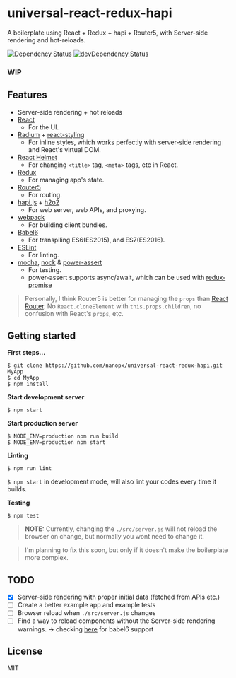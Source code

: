 # universal-react-redux-hapi
A boilerplate using React + Redux + hapi + Router5, with Server-side rendering and hot-reloads.

[![Dependency Status](https://david-dm.org/nanopx/universal-react-redux-hapi.svg?style=flat-square)](https://david-dm.org/nanopx/universal-react-redux-hapi)
[![devDependency Status](https://david-dm.org/nanopx/universal-react-redux-hapi/dev-status.svg?style=flat-square)](https://david-dm.org/nanopx/universal-react-redux-hapi#info=devDependencies)

### WIP

## Features
* Server-side rendering + hot reloads
* [React](https://facebook.github.io/react/)
  - For the UI.
* [Radium](http://projects.formidablelabs.com/radium/) + [react-styling](https://github.com/halt-hammerzeit/react-styling)
  - For inline styles, which works perfectly with server-side rendering and React's virtual DOM.
* [React Helmet](https://github.com/nfl/react-helmet)
  - For changing `<title>` tag, `<meta>` tags, etc in React.
* [Redux](http://redux.js.org/)
  - For managing app's state.
* [Router5](http://router5.github.io/)
  - For routing.
* [hapi.js](http://hapijs.com/) + [h2o2](https://github.com/hapijs/h2o2)
  * For web server, web APIs, and proxying.
* [webpack](http://webpack.github.io/)
  * For building client bundles.
* [Babel6](https://babeljs.io/)
  * For transpiling ES6(ES2015), and ES7(ES2016).
* [ESLint](http://eslint.org/)
  * For linting.
* [mocha](https://mochajs.org/), [nock](https://github.com/pgte/nock) & [power-assert](https://github.com/power-assert-js/power-assert)
  * For testing.
  * power-assert supports async/await, which can be used with [redux-promise](https://github.com/acdlite/redux-promise)

> Personally, I think Router5 is better for managing the `props` than [React Router](https://github.com/rackt/react-router).
> No `React.cloneElement` with `this.props.children`, no confusion with React's `props`, etc.


## Getting started
**First steps...**
```
$ git clone https://github.com/nanopx/universal-react-redux-hapi.git MyApp
$ cd MyApp
$ npm install
```

**Start development server**
```
$ npm start
```

**Start production server**
```
$ NODE_ENV=production npm run build
$ NODE_ENV=production npm start
```

**Linting**
```
$ npm run lint
```
`$ npm start` in development mode, will also lint your codes every time it builds.


**Testing**
```
$ npm test
```

> **NOTE:** Currently, changing the `./src/server.js` will not reload the browser on change, but
normally you wont need to change it.

> I'm planning to fix this soon, but only if it doesn't make the boilerplate more complex.

## TODO
- [x] Server-side rendering with proper initial data (fetched from APIs etc.)
- [ ] Create a better example app and example tests
- [ ] Browser reload when `./src/server.js` changes
- [ ] Find a way to reload components without the Server-side rendering warnings. -> checking [here](https://github.com/gaearon/babel-plugin-react-transform/issues/46) for babel6 support

## License
MIT
